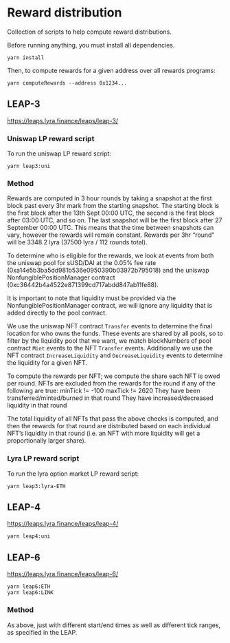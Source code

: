 # Reward distribution

Collection of scripts to help compute reward distributions.

Before running anything, you must install all dependencies.
```
yarn install
```

Then, to compute rewards for a given address over all rewards programs:
```
yarn computeRewards --address 0x1234...
```

## LEAP-3

https://leaps.lyra.finance/leaps/leap-3/

### Uniswap LP reward script

To run the uniswap LP reward script:

```
yarn leap3:uni
```

### Method

Rewards are computed in 3 hour rounds by taking a snapshot at the first block past every 3hr mark from the starting snapshot. The starting block is the first block after the 13th Sept 00:00 UTC, the second is the first block after 03:00 UTC, and so on. The last snapshot will be the first block after 27 September 00:00 UTC. This means that the time between snapshots can vary, however the rewards will remain constant. Rewards per 3hr “round” will be 3348.2 lyra (37500 lyra / 112 rounds total).

To determine who is eligible for the rewards, we look at events from both the uniswap pool for sUSD/DAI at the 0.05% fee rate (0xa14e5b3ba5dd981b536e0950390b03972b795018) and the uniswap NonfungiblePositionManager contract (0xc36442b4a4522e871399cd717abdd847ab11fe88).

It is important to note that liquidity must be provided via the NonfungiblePositionManager contract, we will ignore any liquidity that is added directly to the pool contract.

We use the uniswap NFT contract `Transfer` events to determine the final location for who owns the funds. These events are shared by all pools, so to filter by the liquidity pool that we want, we match blockNumbers of pool contract `Mint` events to the NFT `Transfer` events. Additionally we use the NFT contract `IncreaseLiquidity` and `DecreaseLiquidity` events to determine the liquidity for a given NFT.

To compute the rewards per NFT; we compute the share each NFT is owed per round. NFTs are excluded from the rewards for the round if any of the following are true:
minTick != -100
maxTick != 2620
They have been transferred/minted/burned in that round
They have increased/decreased liquidity in that round

The total liquidity of all NFTs that pass the above checks is computed, and then the rewards for that round are distributed based on each individual NFT’s liquidity in that round (i.e. an NFT with more liquidity will get a proportionally larger share).


### Lyra LP reward script

To run the lyra option market LP reward script:

```
yarn leap3:lyra-ETH
```

## LEAP-4

https://leaps.lyra.finance/leaps/leap-4/

```
yarn leap4:uni
```


## LEAP-6

https://leaps.lyra.finance/leaps/leap-6/

```
yarn leap6:ETH
yarn leap6:LINK
```


### Method

As above, just with different start/end times as well as different tick ranges, as specified in the LEAP.